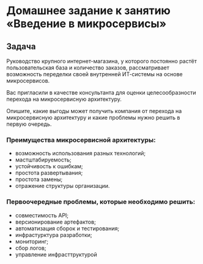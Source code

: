 # Домашнее задание к занятию «Введение в микросервисы»

## Задача

Руководство крупного интернет-магазина, у которого постоянно растёт пользовательская база и количество заказов, рассматривает возможность переделки своей внутренней   ИТ-системы на основе микросервисов. 

Вас пригласили в качестве консультанта для оценки целесообразности перехода на микросервисную архитектуру. 

Опишите, какие выгоды может получить компания от перехода на микросервисную архитектуру и какие проблемы нужно решить в первую очередь.

### Преимущества микросервисной архитектуры:

- возможность использования разных технологий;
- мастштабируемость;
- устойчивость к ошибкам;
- простота развертывания;
- простота замены;
- отражение структуры организации.

### Первоочередные проблемы, которые необходимо решить:

- совместимость API;
- версионирование артефактов;
- автоматизация сборок и тестирования;
- инфрастурктура разработки;
- мониторинг;
- сбор логов;
- управление инфрасттруктурой